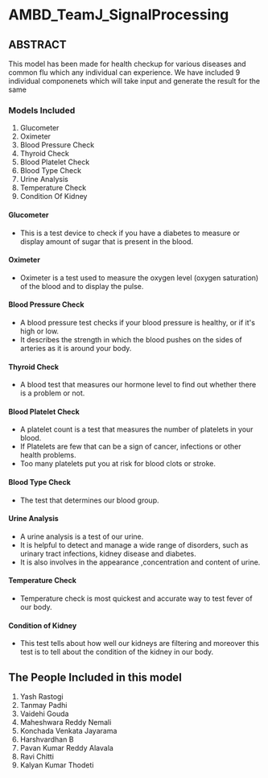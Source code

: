 # AMBD_TeamJ_SignalProcessing

## ABSTRACT

This model has been made for health checkup for various diseases and common flu which any individual can experience. We have included 9 individual componenets which will take input and generate the result for the same

### Models Included
1. Glucometer
2. Oximeter
3. Blood Pressure Check
4. Thyroid Check
5. Blood Platelet Check
6. Blood Type Check
7. Urine Analysis
8. Temperature Check
9. Condition Of Kidney

#### Glucometer
- This is a test device to check if you have a diabetes to measure or display amount of sugar that is present in the blood.
#### Oximeter
- Oximeter is a test used to measure the oxygen level (oxygen saturation) of the blood and to display the pulse.
#### Blood Pressure Check
- A blood pressure test checks if your blood pressure is healthy, or if it's high or low.
- It describes the strength in which the blood pushes on the sides of arteries as it is around your body.
#### Thyroid Check
 - A blood test that measures our hormone level to find out whether there is a problem or not.
#### Blood Platelet Check
- A platelet count is a test that measures the number of platelets in your blood.
- If Platelets are few that can be a sign of cancer, infections or other health problems.
- Too many platelets put you at risk for blood clots or stroke.
#### Blood Type Check
- The test that determines our blood group.
#### Urine Analysis
 - A urine analysis is a test of our urine. 
 - It is helpful to detect and manage a wide range of disorders, such as urinary tract infections, kidney disease and diabetes.
 - It is also involves in the appearance ,concentration and content of urine.
 #### Temperature Check
 - Temperature check is most quickest and accurate way to test fever of our body.
 #### Condition of Kidney
 - This test tells about how well our kidneys are filtering and moreover this test is to tell about the condition of the kidney in our body.


## The People Included in this model
1. Yash Rastogi
2. Tanmay Padhi
3. Vaidehi Gouda
4. Maheshwara Reddy Nemali
5. Konchada Venkata Jayarama
6.  Harshvardhan B
7. Pavan Kumar Reddy Alavala
8. Ravi Chitti
9. Kalyan Kumar Thodeti 

